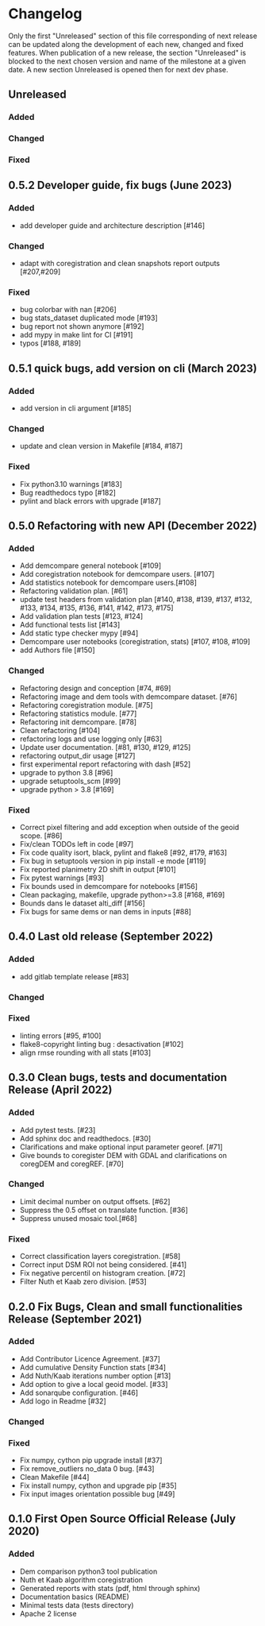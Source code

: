 # Changelog

Only the first "Unreleased" section of this file corresponding of next release can be updated along the development of each new, changed and fixed features.
When publication of a new release, the section "Unreleased" is blocked to the next chosen version and name of the milestone at a given date.
A new section Unreleased is opened then for next dev phase.

## Unreleased

### Added

### Changed

### Fixed

## 0.5.2 Developer guide, fix bugs (June 2023)

### Added

- add developer guide and architecture description [#146]

### Changed

- adapt with coregistration and clean snapshots report outputs [#207,#209]

### Fixed

- bug colorbar with nan [#206] 
- bug stats_dataset duplicated mode [#193]
- bug report not shown anymore [#192]
- add mypy in make lint for CI [#191]
- typos [#188, #189]

## 0.5.1 quick bugs, add version on cli (March 2023)

### Added

- add version in cli argument [#185]

### Changed

- update and clean version in Makefile [#184, #187]

### Fixed

- Fix python3.10 warnings [#183]
- Bug readthedocs typo [#182]
- pylint and black errors with upgrade [#187]

## 0.5.0 Refactoring with new API (December 2022)

### Added

- Add demcompare general notebook [#109]
- Add coregistration notebook for demcompare users. [#107]
- Add statistics notebook for demcompare users.[#108]
- Refactoring validation plan. [#61]
- update test headers from validation plan [#140, #138, #139, #137, #132, #133, #134, #135, #136, #141, #142, #173, #175]
- Add validation plan tests [#123, #124]
- Add functional tests list [#143]
- Add static type checker mypy [#94]
- Demcompare user notebooks (coregistration, stats) [#107, #108, #109]
- add Authors file [#150]

### Changed

- Refactoring design and conception [#74, #69]
- Refactoring image and dem tools with demcompare dataset. [#76]
- Refactoring coregistration module. [#75]
- Refactoring statistics module. [#77]
- Refactoring init demcompare. [#78]
- Clean refactoring [#104]
- refactoring logs and use logging only [#63]
- Update user documentation. [#81, #130, #129, #125]
- refactoring output_dir usage [#127]
- first experimental report refactoring with dash [#52]
- upgrade to python 3.8 [#96]
- upgrade setuptools_scm [#99]
- upgrade python > 3.8 [#169]

### Fixed

- Correct pixel filtering and add exception when outside of the geoid scope. [#86]
- Fix/clean TODOs left in code [#97]
- Fix code quality isort, black, pylint and flake8 [#92, #179, #163]
- Fix bug in setuptools version in pip install -e mode [#119]
- Fix reported planimetry 2D shift in output [#101]
- Fix pytest warnings [#93]
- Fix bounds used in demcompare for notebooks [#156]
- Clean packaging, makefile, upgrade python>=3.8 [#168, #169]
- Bounds dans le dataset alti_diff [#156]
- Fix bugs for same dems or nan dems in inputs [#88]

## 0.4.0 Last old release (September 2022)

### Added

- add gitlab template release [#83]

### Changed

### Fixed

- linting errors [#95, #100]
- flake8-copyright linting bug : desactivation [#102]
- align rmse rounding with all stats [#103]

## 0.3.0 Clean bugs, tests and documentation Release (April 2022)

### Added

- Add pytest tests. [#23]
- Add sphinx doc and readthedocs. [#30]
- Clarifications and make optional input parameter georef. [#71]
- Give bounds to coregister DEM with GDAL and clarifications on coregDEM and coregREF. [#70]

### Changed

- Limit decimal number on output offsets. [#62]
- Suppress the 0.5 offset on translate function. [#36]
- Suppress unused mosaic tool.[#68]

### Fixed

- Correct classification layers coregistration. [#58]
- Correct input DSM ROI not being considered. [#41]
- Fix negative percentil on histogram creation. [#72]
- Filter Nuth et Kaab zero division. [#53]

## 0.2.0 Fix Bugs, Clean and small functionalities Release (September 2021)

### Added

- Add Contributor Licence Agreement. [#37]
- Add cumulative Density Function stats [#34]
- Add Nuth/Kaab iterations number option [#13]
- Add option to give a local geoid model. [#33]
- Add sonarqube configuration. [#46]
- Add logo in Readme [#32]

### Changed

### Fixed

- Fix numpy, cython pip upgrade install [#37]
- Fix remove_outliers no_data 0 bug. [#43]
- Clean Makefile [#44]
- Fix install numpy, cython and upgrade pip [#35]
- Fix input images orientation possible bug [#49]

## 0.1.0 First Open Source Official Release (July 2020)

### Added

- Dem comparison python3 tool publication
- Nuth et Kaab algorithm coregistration
- Generated reports with stats (pdf, html through sphinx)
- Documentation basics (README)
- Minimal tests data (tests directory)
- Apache 2 license
